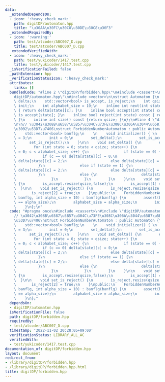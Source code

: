 ```yaml
---
data:
  _extendedDependsOn:
  - icon: ':heavy_check_mark:'
    path: digitDP/automaton.hpp
    title: "\u30AA\u30FC\u30C8\u30DE\u30C8\u30F3"
  _extendedRequiredBy:
  - icon: ':warning:'
    path: test/atcoder/ABC007_D.cpp
    title: test/atcoder/ABC007_D.cpp
  _extendedVerifiedWith:
  - icon: ':heavy_check_mark:'
    path: test/yukicoder/1417.test.cpp
    title: test/yukicoder/1417.test.cpp
  _isVerificationFailed: false
  _pathExtension: hpp
  _verificationStatusIcon: ':heavy_check_mark:'
  attributes:
    links: []
  bundledCode: "#line 2 \"digitDP/forbidden.hpp\"\n#include <cassert>\n#line 2 \"\
    digitDP/automaton.hpp\"\n#include <vector>\n\nstruct Automaton {\n    std::vector<std::vector<int>>\
    \ delta;\n    std::vector<bool> is_accept, is_reject;\n    int qsize;\n    int\
    \ init;\n    int alphabet_size = 10;\n    inline int next(int state, int c) const\
    \ { return delta[state][c]; }\n    inline bool accept(int state) const { return\
    \ is_accept[state]; }\n    inline bool reject(int state) const { return is_reject[state];\
    \ }\n    inline int size() const {return qsize; }\n};\n#line 4 \"digitDP/forbidden.hpp\"\
    \n\n// \u3042\u308B\u6587\u5B57\u304C\u73FE\u308C\u306A\u3044\u6587\u5B57\u5217\
    \u3092\u53D7\u7406\nstruct ForbiddenNumberAutomaton : public Automaton {\nprivate:\n\
    \    std::vector<bool> banflg;\n    \n    void initializer() { \n        qsize\
    \ = 3;\n        init = 0;\n        set_delta();\n        set_is_accept();\n  \
    \      set_is_reject();\n    }\n\n    void set_delta() {\n        delta.resize(qsize,std::vector<int>(alphabet_size));\n\
    \        for (int state = 0; state < qsize; state++) {\n            for (int c\
    \ = 0; c < alphabet_size; c++) {\n                if (state == 0) {\n        \
    \            if (c == 0) delta[state][c] = 0;\n                    else if (banflg[c])\
    \ delta[state][c] = 2;\n                    else delta[state][c] = 1;\n      \
    \          }\n                else if (state == 1) {\n                    if (banflg[c])\
    \ delta[state][c] = 2;\n                    else delta[state][c] = 1;\n      \
    \          }\n                else {\n                    delta[state][c] = 2;\n\
    \                }\n            }\n        }\n    }\n\n    void set_is_accept()\
    \ {\n        is_accept.resize(qsize,false);\n        is_accept[1] = true;\n  \
    \  }\n\n    void set_is_reject() {\n        is_reject.resize(qsize,false);\n \
    \       is_reject[2] = true;\n    }\npublic:\n    ForbiddenNumberAutomaton(std::vector<bool>\
    \ banflg, int alpha_size = 10) : banflg(banflg) {\n        assert(banflg.size()\
    \ == alpha_size);\n        alphabet_size = alpha_size;\n        initializer();\n\
    \    }\n};\n"
  code: "#pragma once\n#include <cassert>\n#include \"digitDP/automaton.hpp\"\n\n\
    // \u3042\u308B\u6587\u5B57\u304C\u73FE\u308C\u306A\u3044\u6587\u5B57\u5217\u3092\
    \u53D7\u7406\nstruct ForbiddenNumberAutomaton : public Automaton {\nprivate:\n\
    \    std::vector<bool> banflg;\n    \n    void initializer() { \n        qsize\
    \ = 3;\n        init = 0;\n        set_delta();\n        set_is_accept();\n  \
    \      set_is_reject();\n    }\n\n    void set_delta() {\n        delta.resize(qsize,std::vector<int>(alphabet_size));\n\
    \        for (int state = 0; state < qsize; state++) {\n            for (int c\
    \ = 0; c < alphabet_size; c++) {\n                if (state == 0) {\n        \
    \            if (c == 0) delta[state][c] = 0;\n                    else if (banflg[c])\
    \ delta[state][c] = 2;\n                    else delta[state][c] = 1;\n      \
    \          }\n                else if (state == 1) {\n                    if (banflg[c])\
    \ delta[state][c] = 2;\n                    else delta[state][c] = 1;\n      \
    \          }\n                else {\n                    delta[state][c] = 2;\n\
    \                }\n            }\n        }\n    }\n\n    void set_is_accept()\
    \ {\n        is_accept.resize(qsize,false);\n        is_accept[1] = true;\n  \
    \  }\n\n    void set_is_reject() {\n        is_reject.resize(qsize,false);\n \
    \       is_reject[2] = true;\n    }\npublic:\n    ForbiddenNumberAutomaton(std::vector<bool>\
    \ banflg, int alpha_size = 10) : banflg(banflg) {\n        assert(banflg.size()\
    \ == alpha_size);\n        alphabet_size = alpha_size;\n        initializer();\n\
    \    }\n};"
  dependsOn:
  - digitDP/automaton.hpp
  isVerificationFile: false
  path: digitDP/forbidden.hpp
  requiredBy:
  - test/atcoder/ABC007_D.cpp
  timestamp: '2022-11-02 20:28:05+09:00'
  verificationStatus: LIBRARY_ALL_AC
  verifiedWith:
  - test/yukicoder/1417.test.cpp
documentation_of: digitDP/forbidden.hpp
layout: document
redirect_from:
- /library/digitDP/forbidden.hpp
- /library/digitDP/forbidden.hpp.html
title: digitDP/forbidden.hpp
---
```


